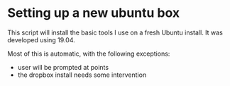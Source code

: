 # Setting up a new ubuntu box 

This script will install the basic tools I use on a fresh Ubuntu install. It was developed using 19.04.

Most of this is automatic, with the following exceptions:


 - user will be prompted at points
 - the dropbox install needs some intervention

